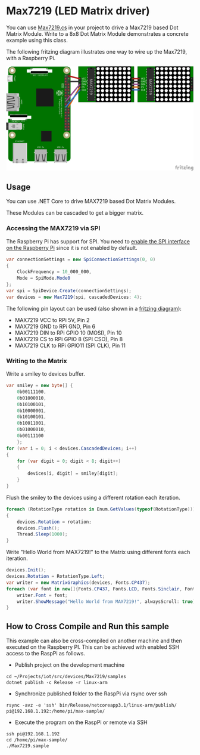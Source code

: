 # Max7219 (LED Matrix driver)

 You can use [Max7219.cs](Max7219.cs) in your project to drive a Max7219 based Dot Matrix Module. Write to a 8x8 Dot Matrix Module demonstrates a concrete example using this class.

 The following fritzing diagram illustrates one way to wire up the Max7219, with a Raspberry Pi.

![Raspberry Pi Breadboard diagram](./Schema_bb.png)

## Usage

You can use .NET Core to drive MAX7219 based Dot Matrix Modules.

These Modules can be cascaded to get a bigger matrix.


### Accessing the MAX7219 via SPI

The Raspberry Pi has support for SPI. You need to [enable the SPI interface on the Raspberry Pi](https://www.raspberrypi-spy.co.uk/2014/08/enabling-the-spi-interface-on-the-raspberry-pi/) since it is not enabled by default.


```csharp
var connectionSettings = new SpiConnectionSettings(0, 0)
{
    ClockFrequency = 10_000_000,
    Mode = SpiMode.Mode0
};
var spi = SpiDevice.Create(connectionSettings);
var devices = new Max7219(spi, cascadedDevices: 4);
```

The following pin layout can be used (also shown in a [fritzing diagram](Schema.fzz)):

* MAX7219 VCC to RPi 5V, Pin 2
* MAX7219 GND to RPi GND, Pin 6
* MAX7219 DIN to RPi GPIO 10 (MOSI), Pin 10
* MAX7219 CS to RPi GPIO 8 (SPI CSO), Pin 8
* MAX7219 CLK to RPi GPIO11 (SPI CLK), Pin 11

### Writing to the Matrix

Write a smiley to devices buffer.

```csharp
var smiley = new byte[] { 
    0b00111100, 
    0b01000010, 
    0b10100101, 
    0b10000001, 
    0b10100101, 
    0b10011001, 
    0b01000010, 
    0b00111100 
    };
for (var i = 0; i < devices.CascadedDevices; i++)
{
    for (var digit = 0; digit < 8; digit++)
    {
        devices[i, digit] = smiley[digit];
    }
}

```

Flush the smiley to the devices using a different rotation each iteration.

```csharp
foreach (RotationType rotation in Enum.GetValues(typeof(RotationType)))
{
    devices.Rotation = rotation;
    devices.Flush();
    Thread.Sleep(1000);
}
```

Write "Hello World from MAX7219!" to the Matrix using different fonts each iteration.

```csharp
devices.Init();
devices.Rotation = RotationType.Left;
var writer = new MatrixGraphics(devices, Fonts.CP437);
foreach (var font in new[]{Fonts.CP437, Fonts.LCD, Fonts.Sinclair, Fonts.Tiny, Fonts.CyrillicUkrainian}) {
    writer.Font = font;
    writer.ShowMessage("Hello World from MAX7219!", alwaysScroll: true);
}
```                

## How to Cross Compile and Run this sample

This example can also be cross-compiled on another machine and then executed on the Raspberry PI. This can be achieved with enabled SSH access to the RaspPi as follows.

* Publish project on the development machine

```shell
cd ~/Projects/iot/src/devices/Max7219/samples
dotnet publish -c Release -r linux-arm
```

* Synchronize published folder to the RaspPi via rsync over ssh

```shell
rsync -avz -e 'ssh' bin/Release/netcoreapp3.1/linux-arm/publish/  pi@192.168.1.192:/home/pi/max-sample/
```

* Execute the program on the RaspPi or remote via SSH

```shell
ssh pi@192.168.1.192
cd /home/pi/max-sample/
./Max7219.sample
```
